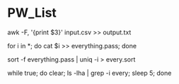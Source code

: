 # PW_List

awk -F, '{print $3}' input.csv >> output.txt

for i in *; do cat $i >> everything.pass; done

sort -f everything.pass | uniq -i > every.sort

while true; do clear; ls -lha | grep -i every; sleep 5; done
